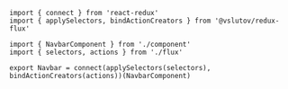    import { connect } from 'react-redux'
    import { applySelectors, bindActionCreators } from '@vslutov/redux-flux'

    import { NavbarComponent } from './component'
    import { selectors, actions } from './flux'

    export Navbar = connect(applySelectors(selectors), bindActionCreators(actions))(NavbarComponent)
